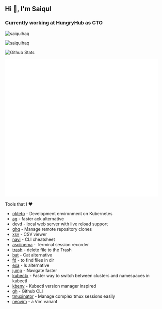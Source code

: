 ## Hi 👋, I'm Saiqul
### Currently working at HungryHub as CTO 
<p> <img src="https://komarev.com/ghpvc/?username=saiqulhaq" alt="saiqulhaq" /> </p>

<p><img src="https://github-readme-stats.vercel.app/api/top-langs/?username=saiqulhaq&layout=compact" alt="saiqulhaq" /></p>

![Github Stats](https://github-readme-stats.vercel.app/api?username=saiqulhaq&count_private=true&show_icons=true&theme=nord)

![Metrics](https://github.com/saiqulhaq/saiqulhaq/blob/master/github-metrics.svg)

Tools that I ❤️

* [okteto](https://www.okteto.com/) - Development environment on Kubernetes
* [ag](https://github.com/ggreer/the_silver_searcher) - faster ack alternative
* [devd](https://github.com/cortesi/devd) - local web server with live reload support
* [ghq](https://github.com/x-motemen/ghq) - Manage remote repository clones
* [xsv](https://github.com/BurntSushi/xsv) - CSV viewer
* [navi](https://github.com/denisidoro/navi) - CLI cheatsheet
* [asciinema](https://github.com/asciinema/asciinema) - Terminal session recorder
* [trash](https://github.com/sindresorhus/macos-trash) - delete file to the Trash
* [bat](https://github.com/sharkdp/bat) - Cat alternative
* [fd](https://github.com/sharkdp/fd) - to find files in dir
* [exa](https://github.com/ogham/exa) - ls alternative
* [jump](https://github.com/gsamokovarov/jump) - Navigate faster
* [kubectx](https://github.com/ahmetb/kubectx) - Faster way to switch between clusters and namespaces in kubectl
* [kbenv](https://github.com/little-angry-clouds/kubernetes-binaries-managers/tree/master/cmd/kbenv) - Kubectl version manager inspired
* [gh](https://cli.github.com/) - Github CLI
* [tmuxinator](https://github.com/tmuxinator/tmuxinator) - Manage complex tmux sessions easily
* [neovim](https://github.com/neovim/neovim) - a Vim variant
